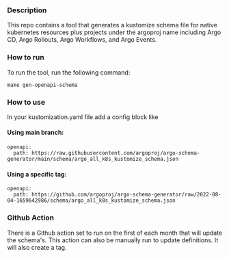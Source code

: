 ### Description
This repo contains a tool that generates a kustomize schema file for native kubernetes resources plus projects under the 
argoproj name including Argo CD, Argo Rollouts, Argo Workflows, and Argo Events.

### How to run
To run the tool, run the following command:
```
make gen-openapi-schema
```

### How to use
In your kustomization.yaml file add a config block like

#### Using main branch:
```
openapi:
  path: https://raw.githubusercontent.com/argoproj/argo-schema-generator/main/schema/argo_all_k8s_kustomize_schema.json
```
#### Using a specific tag:
```
openapi:
  path: https://github.com/argoproj/argo-schema-generator/raw/2022-08-04-1659642986/schema/argo_all_k8s_kustomize_schema.json
```

### Github Action
There is a Github action set to run on the first of each month that will update the schema's. This action can 
also be manually run to update definitions. It will also create a tag.